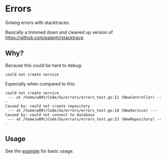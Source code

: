 # Errors

Golang errors with stacktraces.

Basically a trimmed down and cleaned up version of https://github.com/palantir/stacktrace.

## Why?

Because this could be hard to debug:

```
could not create service
```

Especially when compared to this:

```
could not create service
 --- at /home/w00t/Code/Go/errors/errors_test.go:12 (NewController) ---
Caused by: could not create repository
 --- at /home/w00t/Code/Go/errors/errors_test.go:18 (NewService) ---
Caused by: could not connect to database
 --- at /home/w00t/Code/Go/errors/errors_test.go:23 (NewRepository) ---
```

## Usage

See the [example](errors_test.go) for basic usage.
